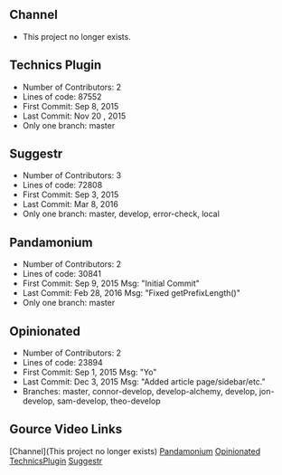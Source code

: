 ## Channel
- This project no longer exists.

## Technics Plugin
- Number of Contributors: 2
- Lines of code: 87552
- First Commit: Sep 8, 2015
- Last Commit: Nov 20 , 2015
- Only one branch: master

## Suggestr
- Number of Contributors: 3
- Lines of code: 72808
- First Commit: Sep 3, 2015  
- Last Commit: Mar 8, 2016
- Only one branch: master, develop, error-check, local

## Pandamonium
- Number of Contributors: 2
- Lines of code: 30841
- First Commit: Sep 9, 2015 Msg: "Initial Commit"
- Last Commit: Feb 28, 2016 Msg: "Fixed getPrefixLength()"
- Only one branch: master


## Opinionated
- Number of Contributors: 2
- Lines of code: 23894
- First Commit: Sep 1, 2015 Msg: "Yo"
- Last Commit: Dec 3, 2015 Msg: "Added article page/sidebar/etc."
- Branches: master, connor-develop, develop-alchemy, develop, jon-develop, sam-develop, theo-develop

## Gource Video Links
[Channel](This project no longer exists)
[Pandamonium](https://www.youtube.com/watch?v=CmF96Na0fHo&feature=youtu.be)
[Opinionated](https://www.youtube.com/watch?v=IWqekdthLo0&feature=youtu.be)
[TechnicsPlugin](https://www.youtube.com/watch?v=VgI6_04sEPI&feature=youtu.be)
[Suggestr](https://www.youtube.com/watch?v=xo9K4BjSZQ8&feature=youtu.be)
